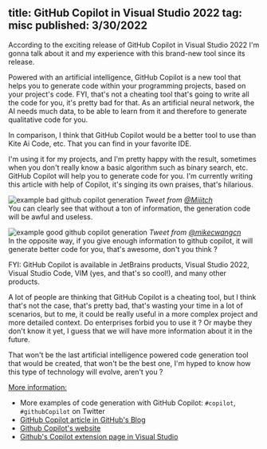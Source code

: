 ﻿title: GitHub Copilot in Visual Studio 2022
tag: misc
published: 3/30/2022
---
According to the exciting release of GitHub Copilot in Visual Studio 2022
I'm gonna talk about it and my experience with this brand-new tool since its release.

Powered with an artificial intelligence, GitHub Copilot is a new tool that helps you to generate code within your programming projects, based on your project's code.
FYI, that's not a cheating tool that's going to write all the code for you, it's pretty bad for that. As an artificial neural network, the AI needs much data, to be able to learn from it and therefore to generate qualitative code for you.

In comparison, I think that GitHub Copilot would be a better tool to use than Kite Ai Code, etc. That you can find in your favorite IDE.

I'm using it for my projects, and I'm pretty happy with the result, sometimes when you don't really know a basic algorithm such as binary search, etc. GitHub Copilot will help you to generate code for you. I'm currently writing this article with help of Copilot, it's singing its own praises, that's hilarious.

![example bad github copilot generation](https://pbs.twimg.com/media/FOr6UJ6WYBM38YQ?format=jpg&name=medium)
*Tweet from [@Miiitch](https://twitter.com/Miiitch)*    
You can clearly see that without a ton of information, the generation code will be awful and useless.

![example good github copilot generation](https://pbs.twimg.com/media/FPB_F1hVgAAtOjg?format=png&name=900x900)
*Tweet from [@mikecwangcn](https://twitter.com/mikecwangcn)*    
In the opposite way, if you give enough information to github copilot, it will generate better code for you, that's awesome, don't you think ?

FYI: GitHub Copilot is available in JetBrains products, Visual Studio 2022, Visual Studio Code, VIM (yes, and that's so cool!), and many other products.

A lot of people are thinking that GitHub Copilot is a cheating tool, but I think that's not the case, that's pretty bad, that's wasting your time in a lot of scenarios, but to me, it could be really useful in a more complex project and more detailed context.
Do enterprises forbid you to use it ? Or maybe they don't know it yet, I guess that we will have more information about it in the future.

That won't be the last artificial intelligence powered code generation tool that would be created, that won't be the best one, I'm hyped to know how this type of technology will evolve, aren't you ?

<u>More information:</u>
- More examples of code generation with GitHub Copilot: `#copilot`, `#githubCopilot` on Twitter
- [GitHub Copilot article in GitHub's Blog](https://github.blog/2022-03-29-github-copilot-now-available-for-visual-studio-2022/)
- [Github Copilot's website](https://copilot.github.com/)
- [Github's Copilot extension page in Visual Studio](https://marketplace.visualstudio.com/items?itemName=GitHub.Copilot)


